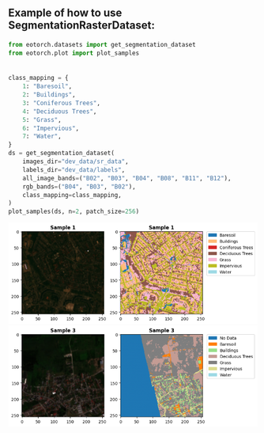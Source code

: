 ## Example of how to use SegmentationRasterDataset:

```python
from eotorch.datasets import get_segmentation_dataset
from eotorch.plot import plot_samples


class_mapping = {
    1: "Baresoil",
    2: "Buildings",
    3: "Coniferous Trees",
    4: "Deciduous Trees",
    5: "Grass",
    6: "Impervious",
    7: "Water",
}
ds = get_segmentation_dataset(
    images_dir="dev_data/sr_data",
    labels_dir="dev_data/labels",
    all_image_bands=("B02", "B03", "B04", "B08", "B11", "B12"),
    rgb_bands=("B04", "B03", "B02"),
    class_mapping=class_mapping,
)
plot_samples(ds, n=2, patch_size=256)
```

![alt text](media/sample_1.png)
![alt text](media/sample_2.png)